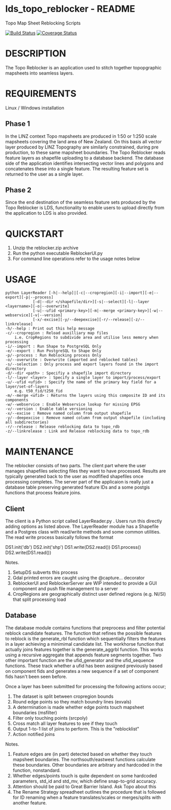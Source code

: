 # lds_topo_reblocker - README
Topo Map Sheet Reblocking Scripts

[![Build Status](https://travis-ci.org/josephramsay/lds_topo_reblocker.svg?branch=master)](https://travis-ci.org/josephramsay/lds_topo_reblocker)
[![Coverage Status](https://coveralls.io/repos/github/josephramsay/lds_topo_reblocker/badge.svg?branch=master)](https://coveralls.io/github/josephramsay/lds_topo_reblocker?branch=master)

# DESCRIPTION
The Topo Reblocker is an application used to stitch together topopgraphic mapsheets into seamless layers.

# REQUIREMENTS
Linux / Windows installation

## Phase 1
In the LINZ context Topo mapsheets are produced in 1:50 or 1:250 scale mapsheets covering the land area of New Zealand. On this basis all vector layer produced by LINZ Topography are similarly constrained, during pre production, to these same mapsheet boundaries. The Topo Reblocker reads feature layers as shapefile uploading to a database backend. The database side of the application identifies intersecting vector lines and polygons and concatenates these into a single feature. The resulting feature set is returned to the user as a single layer.

## Phase 2
Since the end destination of the seamless feature sets produced by the Topo Reblocker is LDS, functionality to enable users to upload directly from the application to LDS is also provided.


# QUICKSTART

1. Unzip the reblocker.zip archive
2. Run the python executable ReblockerUI.py
3. For command line operations refer to the usage notes below

# USAGE
```
python LayerReader [-h|--help]|[-c|--cropregion][-i|--import][-e|--export][-p|--process]
            [-d|--dir </shapefile/dir>][-s|--select][-l|--layer <layername>][-o|--overwrite]
            [-u|--ufid <primary-key>][-m|--merge <primary-key>][-w|--webservice][-v|--version]
            [-x/-excise][-y/--deepexcise][-r/--release][-z/--linkrelease]
-h/--help : Print out this help message
-c/--cropregion : Reload auxilliary map files 
    i.e. CropRegions to subdivide area and utilise less memory when processing
-i/--import : Run Shape to PostgreSQL Only
-e/--export : Run PostgreSQL to Shape Only
-p/--process : Run Reblocking process Only
-o/--overwrite : Overwrite (imported and reblocked tables)
-s/--selection : Only process and export layers found in the import directory
-d/--dir <path> : Specifiy a shapefile import directory
-l/--layer <layer> : Specify a single layer to import/process/export
-u/--ufid <ufid> : Specify the name of the primary key field for a layer/set-of-layers 
    e.g. t50_fid/t250_fid
-m/--merge <ufid> : Returns the layers using this composite ID and its components
-w/--webservice : Enable Webservice lookup for missing EPSG
-v/--version : Enable table versioning
-x/--excise : Remove named column from output shapefile
-y/--deepexcise : Remove named column from output shapefile (including all subdirectories)
-r/--release : Release reblocking data to topo_rdb
-z/--linkrelease : Link and Release reblocking data to topo_rdb
```

# MAINTENANCE

The reblocker consists of two parts. The client part where the user manages shapefiles selecting files they want to have processed. Results are typically generated back to the user as modfified shapefiles once processing completes. The server part of the applicaion is really just a database table preserving generated feature IDs and a some postgis functions that process feature joins.

## Client 

The client is a Python script called LayerReader.py . Users run this directly adding options as listed above. The LayerReader module has a Shapefile and a Postgres class with read/write methods and some common utilities. The read write process basically follows the format

DS1.init('db')
DS2.init('shp')
DS1.write(DS2.read())
DS1.process()
DS2.write(DS1.read())

Notes. 
1. SetupDS subverts this process
2. Gdal printed errors are caught using the @capture... decorator
3. ReblockerUI and ReblockerServer are WIP intended to provide a GUI component and push file management to a server
4. CropRegions are geographically distinct user defined regions (e.g. NI/SI) that split processing load

## Database

The database module contains functions that preprocess and filter potential reblock candidate features. The function that refines the possible features to reblock is the generate_rbl function which sequentially filters the features in a layer achieving a minimimal candidate list. The workhorse function that actually joins features together is the generate_aggrbl function. This works using a recursive aggregate that appends feature segments together. Two other important function are the ufid_generator and the ufid_sequence functions. These track whether a ufid has been assigned previously based on component fids and generates a new sequence if a set of component fids hasn't been seen before.

Once a layer has been submitted for processing the following actions occur;
1. The dataset is split between cropregion bounds
2. Round edge points so they match boundry lines (exvals)
3. A determination is made whether edge points touch mapsheet boundaries (msfilter)
4. Filter only touching points (srcpoly)
5. Cross match all layer features to see if they touch
6. Output 1-to-1 list of joins to perform. This is the "reblocklist"
7. Action notified joins


Notes.
1. Feature edges are (in part) detected based on whether they touch mapsheet boundaries. The northsouth/eastwest functions calculate these boundaries. Other boundaries are arbitrary and hardcoded in the function, nonstandard.
2. Whether edges/points touch is quite dependent on some hardcoded parameters, std_id and std_mv, which define snap-to-grid accuracy. 
3. Attention should be paid to Great Barrier Island. Ask Topo about this
4. The Rename Strategy spreadheet outlines the procedure that is followed for ID renaming when a feature translates/scales or merges/splits with another feature.


```
